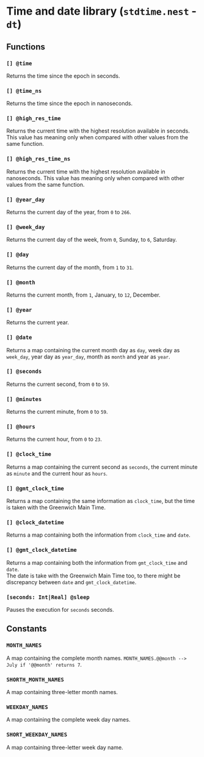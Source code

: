 # Time and date library (`stdtime.nest` - `dt`)

## Functions

### `[] @time`

Returns the time since the epoch in seconds.

### `[] @time_ns`

Returns the time since the epoch in nanoseconds.

### `[] @high_res_time`

Returns the current time with the highest resolution available in seconds. This
value has meaning only when compared with other values from the same function.

### `[] @high_res_time_ns`

Returns the current time with the highest resolution available in nanoseconds.
This value has meaning only when compared with other values from the same
function.

### `[] @year_day`

Returns the current day of the year, from `0` to `266`.

### `[] @week_day`

Returns the current day of the week, from `0`, Sunday, to `6`, Saturday.

### `[] @day`

Returns the current day of the month, from `1` to `31`.

### `[] @month`

Returns the current month, from `1`, January, to `12`, December.

### `[] @year`

Returns the current year.

### `[] @date`

Returns a map containing the current month day as `day`, week day as `week_day`,
year day as `year_day`, month as `month` and year as `year`.

### `[] @seconds`

Returns the current second, from `0` to `59`.

### `[] @minutes`

Returns the current minute, from `0` to `59`.

### `[] @hours`

Returns the current hour, from `0` to `23`.

### `[] @clock_time`

Returns a map containing the current second as `seconds`, the current minute as
`minute` and the current hour as `hours`.

### `[] @gmt_clock_time`

Returns a map containing the same information as `clock_time`, but the time is
taken with the Greenwich Main Time.

### `[] @clock_datetime`

Returns a map containing both the information from `clock_time` and `date`.

### `[] @gmt_clock_datetime`

Returns a map containing both the information from `gmt_clock_time` and `date`.  
The date is take with the Greenwich Main Time too, to there might be discrepancy
between `date` and `gmt_clock_datetime`.

### `[seconds: Int|Real] @sleep`

Pauses the execution for `seconds` seconds.

## Constants

### `MONTH_NAMES`

A map containing the complete month names.
`MONTH_NAMES.@@month --> July if '@@month' returns 7`.

### `SHORTH_MONTH_NAMES`

A map containing three-letter month names.

### `WEEKDAY_NAMES`

A map containing the complete week day names.

### `SHORT_WEEKDAY_NAMES`

A map containing three-letter week day name.
